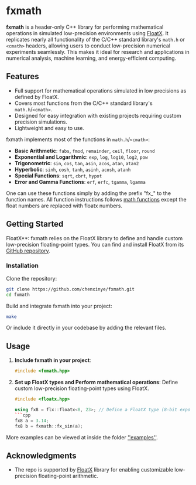 # fxmath

**fxmath** is a header-only C++ library for performing mathematical operations in simulated low-precision environments using [FloatX](https://github.com/oprecomp/FloatX). It replicates nearly all functionality of the C/C++ standard library's `math.h` or `<cmath>` headers, allowing users to conduct low-precision numerical experiments seamlessly. This makes it ideal for research and applications in numerical analysis, machine learning, and energy-efficient computing.

## Features

- Full support for mathematical operations simulated in low precisions as defined by FloatX.
- Covers most functions from the C/C++ standard library's `math.h`/`<cmath>`.
- Designed for easy integration with existing projects requiring custom precision simulations.
- Lightweight and easy to use.


fxmath implements most of the functions in `math.h`/`<cmath>`:

- **Basic Arithmetic**: `fabs`, `fmod`, `remainder`, `ceil`, `floor`, `round`
- **Exponential and Logarithmic**: `exp`, `log`, `log10`, `log2`, `pow`
- **Trigonometric**: `sin`, `cos`, `tan`, `asin`, `acos`, `atan`, `atan2`
- **Hyperbolic**: `sinh`, `cosh`, `tanh`, `asinh`, `acosh`, `atanh`
- **Special Functions**: `sqrt`, `cbrt`, `hypot`
- **Error and Gamma Functions**: `erf`, `erfc`, `tgamma`, `lgamma`

One can use these functions simply by adding the prefix "fx_" to the function names.
All function instructions follows [math functions](https://en.cppreference.com/w/cpp/header/cmath) except the float numbers are replaced with floatx numbers. 


## Getting Started

FloatX**: fxmath relies on the FloatX library to define and handle custom low-precision floating-point types. You can find and install FloatX from its [GitHub repository](https://github.com/oprecomp/FloatX).

### Installation

Clone the repository:
```bash
git clone https://github.com/chenxinye/fxmath.git
cd fxmath
```

Build and integrate fxmath into your project:
```bash
make
```

Or include it directly in your codebase by adding the relevant files.

## Usage

1. **Include fxmath in your project**:
   ```cpp
   #include <fxmath.hpp>
   ```

2. **Set up FloatX types and Perform mathematical operations**:
   Define custom low-precision floating-point types using FloatX.
   ```cpp
   #include <floatx.hpp>

   using fx8 = flx::floatx<8, 23>; // Define a FloatX type (8-bit exponent, 23-bit mantissa)
   ```cpp
   fx8 a = 3.14;
   fx8 b = fxmath::fx_sin(a);
   ```

More examples can be viewed at inside the folder [''examples''](https://github.com/oprecomp/FloatX).

## Acknowledgments

- The repo is supported by [FloatX](https://github.com/oprecomp/FloatX) library for enabling customizable low-precision floating-point arithmetic.

